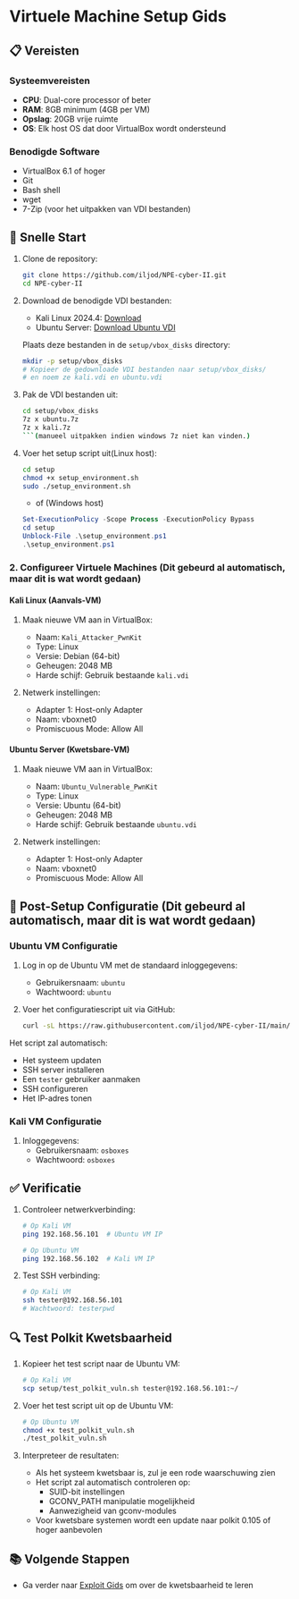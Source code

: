 # Virtuele Machine Setup Gids

## 📋 Vereisten

### Systeemvereisten

- **CPU**: Dual-core processor of beter
- **RAM**: 8GB minimum (4GB per VM)
- **Opslag**: 20GB vrije ruimte
- **OS**: Elk host OS dat door VirtualBox wordt ondersteund

### Benodigde Software

- VirtualBox 6.1 of hoger
- Git
- Bash shell
- wget
- 7-Zip (voor het uitpakken van VDI bestanden)

## 🚀 Snelle Start

1. Clone de repository:

   ```bash
   git clone https://github.com/iljod/NPE-cyber-II.git
   cd NPE-cyber-II
   ```

2. Download de benodigde VDI bestanden:

   - Kali Linux 2024.4: [Download](https://www.kali.org/get-kali/#kali-virtual-machines)
   - Ubuntu Server: [Download Ubuntu VDI](https://www.linuxvmimages.com/images/ubuntu-1804/)

   Plaats deze bestanden in de `setup/vbox_disks` directory:

   ```bash
   mkdir -p setup/vbox_disks
   # Kopieer de gedownloade VDI bestanden naar setup/vbox_disks/
   # en noem ze kali.vdi en ubuntu.vdi
   ```

3. Pak de VDI bestanden uit:

   ```bash
   cd setup/vbox_disks
   7z x ubuntu.7z
   7z x kali.7z
   ```(manueel uitpakken indien windows 7z niet kan vinden.)


4. Voer het setup script uit(Linux host):
   ```bash
   cd setup
   chmod +x setup_environment.sh
   sudo ./setup_environment.sh
   ```
   - of (Windows host)
   ```powershell
   Set-ExecutionPolicy -Scope Process -ExecutionPolicy Bypass
   cd setup
   Unblock-File .\setup_environment.ps1
   .\setup_environment.ps1
   ```

### 2. Configureer Virtuele Machines (Dit gebeurd al automatisch, maar dit is wat wordt gedaan)

#### Kali Linux (Aanvals-VM)

1. Maak nieuwe VM aan in VirtualBox:

   - Naam: `Kali_Attacker_PwnKit`
   - Type: Linux
   - Versie: Debian (64-bit)
   - Geheugen: 2048 MB
   - Harde schijf: Gebruik bestaande `kali.vdi`

2. Netwerk instellingen:
   - Adapter 1: Host-only Adapter
   - Naam: vboxnet0
   - Promiscuous Mode: Allow All

#### Ubuntu Server (Kwetsbare-VM)

1. Maak nieuwe VM aan in VirtualBox:

   - Naam: `Ubuntu_Vulnerable_PwnKit`
   - Type: Linux
   - Versie: Ubuntu (64-bit)
   - Geheugen: 2048 MB
   - Harde schijf: Gebruik bestaande `ubuntu.vdi`

2. Netwerk instellingen:
   - Adapter 1: Host-only Adapter
   - Naam: vboxnet0
   - Promiscuous Mode: Allow All

## 🔧 Post-Setup Configuratie (Dit gebeurd al automatisch, maar dit is wat wordt gedaan)

### Ubuntu VM Configuratie

1. Log in op de Ubuntu VM met de standaard inloggegevens:

   - Gebruikersnaam: `ubuntu`
   - Wachtwoord: `ubuntu`

2. Voer het configuratiescript uit via GitHub:
   ```bash
   curl -sL https://raw.githubusercontent.com/iljod/NPE-cyber-II/main/setup/configure_ubuntu_vm.sh | sudo bash
   ```

Het script zal automatisch:

- Het systeem updaten
- SSH server installeren
- Een `tester` gebruiker aanmaken
- SSH configureren
- Het IP-adres tonen

### Kali VM Configuratie

1. Inloggegevens:
   - Gebruikersnaam: `osboxes`
   - Wachtwoord: `osboxes`

## ✅ Verificatie

1. Controleer netwerkverbinding:

   ```bash
   # Op Kali VM
   ping 192.168.56.101  # Ubuntu VM IP

   # Op Ubuntu VM
   ping 192.168.56.102  # Kali VM IP
   ```

2. Test SSH verbinding:
   ```bash
   # Op Kali VM
   ssh tester@192.168.56.101
   # Wachtwoord: testerpwd
   ```

## 🔍 Test Polkit Kwetsbaarheid

1. Kopieer het test script naar de Ubuntu VM:

   ```bash
   # Op Kali VM
   scp setup/test_polkit_vuln.sh tester@192.168.56.101:~/
   ```

2. Voer het test script uit op de Ubuntu VM:

   ```bash
   # Op Ubuntu VM
   chmod +x test_polkit_vuln.sh
   ./test_polkit_vuln.sh
   ```

3. Interpreteer de resultaten:
   - Als het systeem kwetsbaar is, zul je een rode waarschuwing zien
   - Het script zal automatisch controleren op:
     - SUID-bit instellingen
     - GCONV_PATH manipulatie mogelijkheid
     - Aanwezigheid van gconv-modules
   - Voor kwetsbare systemen wordt een update naar polkit 0.105 of hoger aanbevolen

## 📚 Volgende Stappen

- Ga verder naar [Exploit Gids](exploitguide.md) om over de kwetsbaarheid te leren

